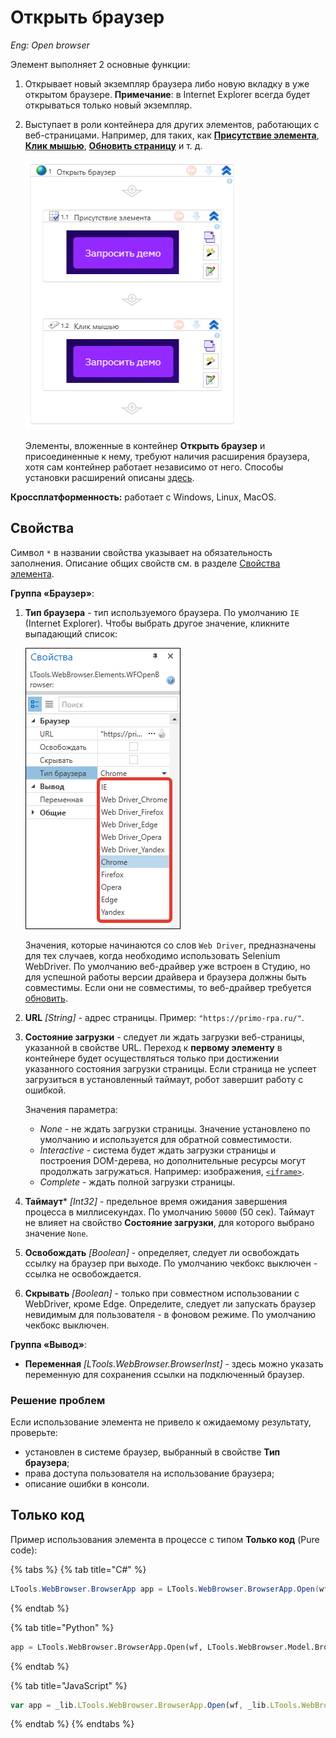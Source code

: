 # Открыть браузер

*Eng: Open browser*

Элемент выполняет 2 основные функции:
1. Открывает новый экземпляр браузера либо новую вкладку в уже открытом браузере. **Примечание**: в Internet Explorer всегда будет открываться только новый экземпляр.
2. Выступает в роли контейнера для других элементов, работающих с веб-страницами. Например, для таких, как [**Присутствие элемента**](https://docs.primo-rpa.ru/primo-rpa/g_elements/el_basic/els_uiinteraction/el_exists), [**Клик мышью**](https://docs.primo-rpa.ru/primo-rpa/g_elements/el_basic/els_uiinteraction/el_click), [**Обновить страницу**](https://docs.primo-rpa.ru/primo-rpa/g_elements/el_basic/els_browser/el_refresh) и т. д.


   ![](<../../../.gitbook/assets/open-browser-as-container-new.png>)

   Элементы, вложенные в контейнер **Открыть браузер** и присоединенные к нему, требуют наличия расширения браузера, хотя сам контейнер работает независимо от него. Способы установки расширений описаны [здесь](https://docs.primo-rpa.ru/primo-rpa/primo-studio/settings/plugin-install).

**Кроссплатформенность:** работает с Windows, Linux, MacOS.
   
## Свойства
Символ `*` в названии свойства указывает на обязательность заполнения. Описание общих свойств см. в разделе [Свойства элемента](https://docs.primo-rpa.ru/primo-rpa/primo-studio/process/elements#svoistva-elementa).

**Группа «Браузер»**:

1. **Тип браузера** - тип используемого браузера. По умолчанию `IE` (Internet Explorer). Чтобы выбрать другое значение, кликните выпадающий список:

   ![](<../../../.gitbook/assets/open-browser-type-browser.png>)

   Значения, которые начинаются со слов `Web Driver`, предназначены для тех случаев, когда необходимо использовать Selenium WebDriver. По умолчанию веб-драйвер уже встроен в Студию, но для успешной работы версии драйвера и браузера должны быть совместимы. Если они не совместимы, то веб-драйвер требуется [обновить](https://docs.primo-rpa.ru/primo-rpa/primo-studio/settings/update-web-driver).
   
1. **URL** *[String]* - адрес страницы. Пример: `"https://primo-rpa.ru/"`.
1. **Состояние загрузки** - следует ли ждать загрузки веб-страницы, указанной в свойстве URL. Переход к **первому элементу** в контейнере будет осуществляться только при достижении указанного состояния загрузки страницы. Если страница не успеет загрузиться в установленный таймаут, робот завершит работу с ошибкой.
  
   Значения параметра:
   * *None* - не ждать загрузки страницы. Значение установлено по умолчанию и используется для обратной совместимости. 
   * *Interactive* - система будет ждать загрузки страницы и построения DOM-дерева, но дополнительные ресурсы могут продолжать загружаться. Например: изображения, [`<iframe>`](https://developer.mozilla.org/en-US/docs/Web/HTML/Element/iframe).
   * *Complete* - ждать полной загрузки страницы.
1. **Таймаут**\* *[Int32]* - предельное время ожидания завершения процесса в миллисекундах. По умолчанию `50000` (50 сек). Таймаут не влияет на свойство **Состояние загрузки**, для которого выбрано значение `None`.
1. **Освобождать** *[Boolean]* - определяет, следует ли освобождать ссылку на браузер при выходе. По умолчанию чекбокс выключен - ссылка не освобождается. 
1. **Скрывать** *[Boolean]* - только при совместном использовании с WebDriver, кроме Edge. Определите, следует ли запускать браузер невидимым для пользователя - в фоновом режиме. По умолчанию чекбокс выключен. 

 
**Группа «Вывод»**:

* **Переменная** *[LTools.WebBrowser.BrowserInst]* - здесь можно указать переменную для сохранения ссылки на подключенный браузер. 

### Решение проблем

Если использование элемента не привело к ожидаемому результату, проверьте:

- установлен в системе браузер, выбранный в свойстве **Тип браузера**;
- права доступа пользователя на использование браузера;
- описание ошибки в консоли.

## Только код
Пример использования элемента в процессе с типом **Только код** (Pure code):

{% tabs %}
{% tab title="C#" %}
```csharp
LTools.WebBrowser.BrowserApp app = LTools.WebBrowser.BrowserApp.Open(wf, LTools.WebBrowser.Model.BrowserTypes.IE);
```
{% endtab %}

{% tab title="Python" %}
```python
app = LTools.WebBrowser.BrowserApp.Open(wf, LTools.WebBrowser.Model.BrowserTypes.IE)
```
{% endtab %}

{% tab title="JavaScript" %}
```javascript
var app = _lib.LTools.WebBrowser.BrowserApp.Open(wf, _lib.LTools.WebBrowser.Model.BrowserTypes.IE);
```
{% endtab %}
{% endtabs %}




